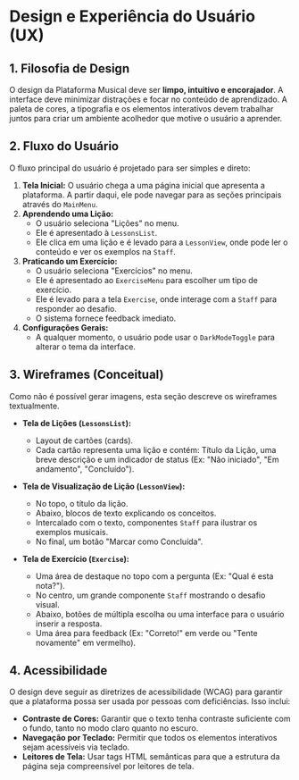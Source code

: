 # Design e Experiência do Usuário (UX)

## 1. Filosofia de Design

O design da Plataforma Musical deve ser **limpo, intuitivo e encorajador**. A interface deve minimizar distrações e focar no conteúdo de aprendizado. A paleta de cores, a tipografia e os elementos interativos devem trabalhar juntos para criar um ambiente acolhedor que motive o usuário a aprender.

## 2. Fluxo do Usuário

O fluxo principal do usuário é projetado para ser simples e direto:

1.  **Tela Inicial:** O usuário chega a uma página inicial que apresenta a plataforma. A partir daqui, ele pode navegar para as seções principais através do `MainMenu`.
2.  **Aprendendo uma Lição:**
    *   O usuário seleciona "Lições" no menu.
    *   Ele é apresentado à `LessonsList`.
    *   Ele clica em uma lição e é levado para a `LessonView`, onde pode ler o conteúdo e ver os exemplos na `Staff`.
3.  **Praticando um Exercício:**
    *   O usuário seleciona "Exercícios" no menu.
    *   Ele é apresentado ao `ExerciseMenu` para escolher um tipo de exercício.
    *   Ele é levado para a tela `Exercise`, onde interage com a `Staff` para responder ao desafio.
    *   O sistema fornece feedback imediato.
4.  **Configurações Gerais:**
    *   A qualquer momento, o usuário pode usar o `DarkModeToggle` para alterar o tema da interface.

## 3. Wireframes (Conceitual)

Como não é possível gerar imagens, esta seção descreve os wireframes textualmente.

*   **Tela de Lições (`LessonsList`):**
    *   Layout de cartões (cards).
    *   Cada cartão representa uma lição e contém: Título da Lição, uma breve descrição e um indicador de status (Ex: "Não iniciado", "Em andamento", "Concluído").

*   **Tela de Visualização de Lição (`LessonView`):**
    *   No topo, o título da lição.
    *   Abaixo, blocos de texto explicando os conceitos.
    *   Intercalado com o texto, componentes `Staff` para ilustrar os exemplos musicais.
    *   No final, um botão "Marcar como Concluída".

*   **Tela de Exercício (`Exercise`):**
    *   Uma área de destaque no topo com a pergunta (Ex: "Qual é esta nota?").
    *   No centro, um grande componente `Staff` mostrando o desafio visual.
    *   Abaixo, botões de múltipla escolha ou uma interface para o usuário inserir a resposta.
    *   Uma área para feedback (Ex: "Correto!" em verde ou "Tente novamente" em vermelho).

## 4. Acessibilidade

O design deve seguir as diretrizes de acessibilidade (WCAG) para garantir que a plataforma possa ser usada por pessoas com deficiências. Isso inclui:

*   **Contraste de Cores:** Garantir que o texto tenha contraste suficiente com o fundo, tanto no modo claro quanto no escuro.
*   **Navegação por Teclado:** Permitir que todos os elementos interativos sejam acessíveis via teclado.
*   **Leitores de Tela:** Usar tags HTML semânticas para que a estrutura da página seja compreensível por leitores de tela.